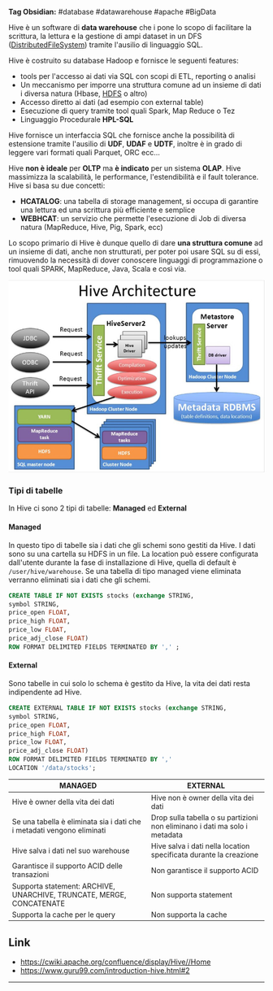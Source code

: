 **Tag Obsidian:** #database #datawarehouse #apache #BigData

Hive è un software di **data warehouse** che i pone lo scopo di facilitare la scrittura, la lettura e la gestione di ampi dataset in un DFS ([DistributedFileSystem](./../UsefulGeneralNotes/DistributedFileSystem.md)) tramite l'ausilio di linguaggio SQL.

Hive è costruito su database Hadoop e fornisce le seguenti features:
- tools per l'accesso ai dati via SQL con scopi di ETL, reporting o analisi
- Un meccanismo per imporre una struttura comune ad un insieme di dati i diversa natura (Hbase, [HDFS](./HDFS.md) o altro)
- Accesso diretto ai dati (ad esempio con external table)
- Esecuzione di query tramite tool quali Spark, Map Reduce o Tez
- Linguaggio Procedurale **HPL-SQL**

Hive fornisce un interfaccia SQL che fornisce anche la possibilità di estensione tramite l'ausilio di **UDF**, **UDAF** e **UDTF**, inoltre è in grado di leggere vari formati quali Parquet, ORC ecc...

Hive **non è ideale** per **OLTP** ma **è indicato** per un sistema **OLAP**. Hive massimizza la scalabilità, le performance, l'estendibilità e il fault tolerance. Hive si basa su due concetti:
- **HCATALOG**: una tabella di storage management, si occupa di garantire una lettura ed una scrittura più efficiente e semplice
- **WEBHCAT**: un servizio che permette l'esecuzione di Job di diversa natura (MapReduce, Hive, Pig, Spark, ecc)

Lo scopo primario di Hive è dunque quello di dare **una struttura comune** ad un insieme di dati, anche non strutturati, per poter poi usare SQL su di essi, rimuovendo la necessità di dover conoscere linguaggi di programmazione o tool quali SPARK, MapReduce, Java, Scala e così via.

![hive architecture](./../../Assets/Images/Notes/hiveArchitecture.jpg)

### Tipi di tabelle
In Hive ci sono 2 tipi di tabelle: **Managed** ed **External**
#### Managed
In questo tipo di tabelle sia i dati che gli schemi sono gestiti da Hive. I dati sono su una cartella su HDFS in un file. La location può essere configurata dall'utente durante la fase di installazione di Hive, quella di default è  `/user/hive/warehouse`. Se una tabella di tipo managed viene eliminata verranno eliminati sia i dati che gli schemi.
```sql
CREATE TABLE IF NOT EXISTS stocks (exchange STRING,
symbol STRING,
price_open FLOAT,
price_high FLOAT,
price_low FLOAT,
price_adj_close FLOAT)
ROW FORMAT DELIMITED FIELDS TERMINATED BY ',' ;
```

#### External
Sono tabelle in cui solo lo schema è gestito da Hive, la vita dei dati resta indipendente ad Hive.
```sql
CREATE EXTERNAL TABLE IF NOT EXISTS stocks (exchange STRING,
symbol STRING,
price_open FLOAT,
price_high FLOAT,
price_low FLOAT,
price_adj_close FLOAT)
ROW FORMAT DELIMITED FIELDS TERMINATED BY ','
LOCATION '/data/stocks';
```

| MANAGED | EXTERNAL|
|---|---|
|Hive è owner della vita dei dati|Hive non è owner della vita dei dati |
|Se una tabella è eliminata sia i dati che i metadati vengono eliminati|Drop sulla tabella o su partizioni non eliminano i dati ma solo i metadata|
|Hive salva i dati nel suo warehouse|Hive salva i dati nella location specificata durante la creazione|
|Garantisce il supporto ACID delle transazioni|Non garantisce il supporto ACID|
|Supporta statement: ARCHIVE, UNARCHIVE, TRUNCATE, MERGE, CONCATENATE|Non supporta statement|
|Supporta la cache per le query|Non supporta la cache|
## Link
- https://cwiki.apache.org/confluence/display/Hive//Home
- https://www.guru99.com/introduction-hive.html#2
---
